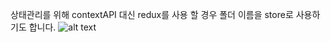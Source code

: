 상태관리를 위해 contextAPI 대신 redux를 사용 할 경우 폴더 이름을 store로 사용하기도 합니다.
![alt text](https://velog.velcdn.com/images/sisofiy626/post/eef68c8c-981a-43a5-a30e-93b87188dee4/image.png)
